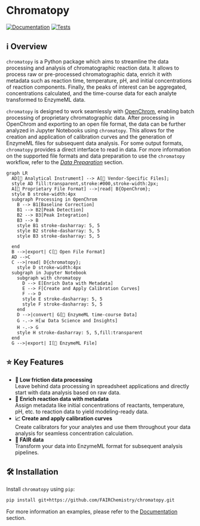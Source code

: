 # Chromatopy

[![Documentation](https://img.shields.io/badge/Documentation-Online-blue.svg)](https://fairchemistry.github.io/chromatopy/)
[![Tests](https://github.com/FAIRChemistry/chromatopy/actions/workflows/run_tests.yaml/badge.svg)](https://github.com/FAIRChemistry/chromatopy/actions/workflows/run_tests.yaml)


## ℹ️ Overview

`chromatopy` is a Python package which aims to streamline the data processing and analysis of chromatographic reaction data. It allows to process raw or pre-processed chromatographic data, enrich it with metadata such as reaction time, temperature, pH, and initial concentrations of reaction components. Finally, the peaks of interest can be aggregated, concentrations calculated, and the time-course data for each analyte transformed to EnzymeML data.

`chromatopy` is designed to work seamlessly with [OpenChrom](https://lablicate.com/platform/openchrom), enabling batch processing of proprietary chromatographic data. After processing in OpenChrom and exporting to an open file format, the data can be further analyzed in Jupyter Notebooks using `chromatopy`. This allows for the creation and application of calibration curves and the generation of EnzymeML files for subsequent data analysis.
For some output formats, `chromatopy` provides a direct interface to read in data. For more information on the supported file formats and data preparation to use the `chromatopy` workflow, refer to the [_Data Preparation_](supported_formats.md) section.

``` mermaid
graph LR
  AD[🧪 Analytical Instrument] --> A[📄 Vendor-Specific Files];
  style AD fill:transparent,stroke:#000,stroke-width:2px;
  A[📄 Proprietary File Format] -->|read| B{OpenChrom};
  style B stroke-width:4px
  subgraph Processing in OpenChrom
    B --> B1[Baseline Correction]
    B1 --> B2[Peak Detection]
    B2 --> B3[Peak Integration]
    B3 --> B
    style B1 stroke-dasharray: 5, 5
    style B2 stroke-dasharray: 5, 5
    style B3 stroke-dasharray: 5, 5

  end
  B -->|export| C[📄 Open File Format]
  AD -->C
  C -->|read| D{chromatopy};
    style D stroke-width:4px
  subgraph in Jupyter Notebook
    subgraph with chromatopy
      D --> E[Enrich Data with Metadata]
      E --> F[Create and Apply Calibration Curves]
      F --> D
      style E stroke-dasharray: 5, 5
      style F stroke-dasharray: 5, 5
    end
    D -->|convert| G[📄 EnzymeML time-course Data]
    G -.-> H[📊 Data Science and Insights]
    H -.-> G
    style H stroke-dasharray: 5, 5,fill:transparent
  end
  G -->|export| I[📄 EnzymeML File]

```

## ⭐ Key Features

- **🌱 Low friction data processing**   
Leave behind data processing in spreadsheet applications and directly start with data analysis based on raw data.
- **🧪 Enrich reaction data with metadata**  
Assign metadata like initial concentrations of reactants, temperature, pH, etc. to reaction data to yield modeling-ready data.
- **📈 Create and apply calibration curves**  
Create calibrators for your analytes and use them throughout your data analysis for seamless concentration calculation.
- **📂 FAIR data**  
Transform your data into EnzymeML format for subsequent analysis pipelines.

## 🛠️ Installation

Install `chromatopy` using `pip`:

```bash
pip install git+https://github.com/FAIRChemistry/chromatopy.git
```

For more information an examples, please refer to the [Documentation](https://fairchemistry.github.io/chromatopy/) section.
